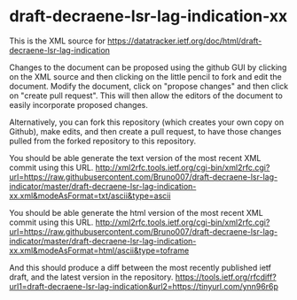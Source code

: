 # draft-decraene-lsr-lag-indication-xx
This is the XML source for https://datatracker.ietf.org/doc/html/draft-decraene-lsr-lag-indication

Changes to the document can be proposed using the github GUI by clicking on the XML source and then clicking on the little pencil to fork and edit the document.  Modify the document, click on "propose changes" and then click on "create pull request".  This will then allow the editors of the document to easily incorporate proposed changes.

Alternatively, you can fork this repository (which creates your own copy on Github), make edits, and then create a pull request, to have those changes pulled from the forked repository to this repository.

You should be able generate the text version of the most recent XML commit using this URL.
http://xml2rfc.tools.ietf.org/cgi-bin/xml2rfc.cgi?url=https://raw.githubusercontent.com/Bruno007/draft-decraene-lsr-lag-indicator/master/draft-decraene-lsr-lag-indication-xx.xml&modeAsFormat=txt/ascii&type=ascii

You should be able generate the html version of the most recent XML commit using this URL.
http://xml2rfc.tools.ietf.org/cgi-bin/xml2rfc.cgi?url=https://raw.githubusercontent.com/Bruno007/draft-decraene-lsr-lag-indicator/master/draft-decraene-lsr-lag-indication-xx.xml&modeAsFormat=html/ascii&type=toframe

And this should produce a diff between the most recently published ietf draft, and the latest version in the repository.
https://tools.ietf.org/rfcdiff?url1=draft-decraene-lsr-lag-indication&url2=https://tinyurl.com/ynn96r6p